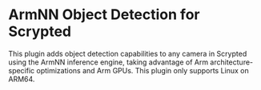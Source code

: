 # ArmNN Object Detection for Scrypted

This plugin adds object detection capabilities to any camera in Scrypted using the ArmNN inference engine, taking advantage of Arm architecture-specific optimizations and Arm GPUs. This plugin only supports Linux on ARM64.